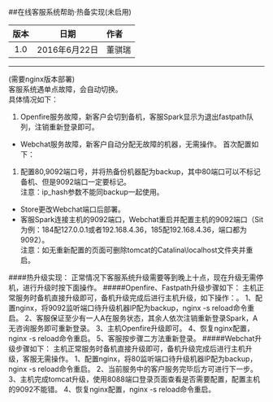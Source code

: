 ##在线客服系统帮助·热备实现(未启用)

版本|日期|作者
:--:|:--:|:--
1.0|2016年6月22日|董骐瑞

---

(需要nginx版本部署)  
客服系统遇单点故障，会自动切换。  
具体情况如下：  
1. Openfire服务故障，新客户会切到备机，客服Spark显示为退出fastpath队列，注销重新登录即可。
- Webchat服务故障，新客户自动分配无故障的机器，无需操作。
首次配置如下：  
1. 配置80,9092端口号，并将热备份机器配为backup，其中80端口可以不标记备机、但是9092端口一定要标记。  
注意：ip_hash参数不能同backup一起使用。
- Store更改Webchat端口后部署。  
- 客服Spark连接主机的9092端口，Webchat重启并配置主机的9092端口（Sit为例：184配127.0.0.1或者192.168.4.36，185配192.168.4.36，端口都为9092）。  
注意：如无重新配置的页面可删除tomcat的Catalina\localhost文件夹并重启。

####热升级实现：
正常情况下客服系统升级需要等到晚上十点，现在升级无需停机，进行升级时按下面操作。
#####Openfire、Fastpath升级步骤如下：
主机正常服务时备机直接升级即可，备机升级完成后进行主机升级，如下操作：。
1、配置nginx，将9092监听端口待升级机器IP配为backup，nginx -s reload命令重启。
2、客服保证至少有一人A在服务状态，其余人依次注销重新登录Spark，A无咨询服务即可重新登录。
3、主机Openfire升级即可。
4、恢复nginx配置，nginx -s reload命令重启。
5、客服按步骤二方法重新登录。
#####Webchat升级步骤如下：
主机正常服务时备机直接升级即可，备机升级完成后进行主机升级，客服无需操作。
1、配置nginx，将80监听端口待升级机器IP配为backup，nginx -s reload命令重启。
2、当前服务中的客户服务完毕后方可进行下一步。
3、主机完成tomcat升级，使用8088端口登录页面查看是否需要配置，配置主机的9092不能错。
4、恢复nginx配置，nginx -s reload命令重启。


